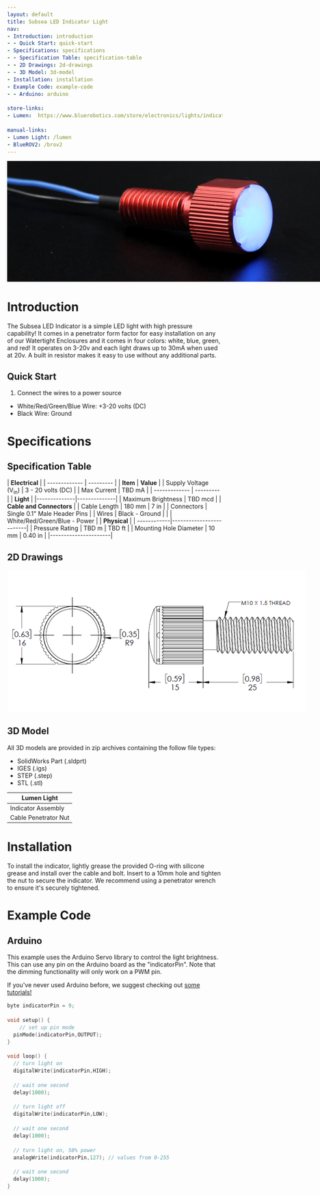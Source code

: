 ```yaml
---
layout: default
title: Subsea LED Indicator Light
nav:
- Introduction: introduction
- - Quick Start: quick-start
- Specifications: specifications
- - Specification Table: specification-table
- - 2D Drawings: 2d-drawings
- - 3D Model: 3d-model
- Installation: installation
- Example Code: example-code
- - Arduino: arduino

store-links:
- Lumen:  https://www.bluerobotics.com/store/electronics/lights/indicator10-asm-r1/

manual-links:
- Lumen Light: /lumen
- BlueROV2: /brov2
---
```


<img src="indicator-blue-1.png" class="img-responsive" style="max-width:900px"  />

# Introduction

The Subsea LED Indicator is a simple LED light with high pressure capability! It comes in a penetrator form factor for easy installation on any of our Watertight Enclosures and it comes in four colors: white, blue, green, and red! It operates on 3-20v and each light draws up to 30mA when used at 20v. A built in resistor makes it easy to use without any additional parts.

## Quick Start

1. Connect the wires to a power source
  - White/Red/Green/Blue Wire: +3-20 volts (DC)
  - Black Wire: Ground

# Specifications

## Specification Table

|      **Electrical**       |
| ------------- | --------- |
| **Item** | **Value** |
| Supply Voltage (V<sub>in</sub>) | 3 - 20 volts (DC) |
| Max Current | TBD mA |
| ------------- | --------- |
|   **Light**    |
|--------------|--------------|
| Maximum Brightness | TBD mcd |
|  **Cable and Connectors**  |
| Cable Length | 180 mm | 7 in |
| Connectors | Single 0.1" Male Header Pins |
| Wires | Black - Ground |
| | White/Red/Green/Blue - Power |
|  **Physical**  |
| ------------|-------------------------|
| Pressure Rating | TBD m | TBD ft |
| Mounting Hole Diameter | 10 mm | 0.40 in |
|----------------------|

## 2D Drawings

<img src="INDICATOR10-DWG-R1.png" class="img-responsive" style="max-width:900px"  />

## 3D Model

All 3D models are provided in zip archives containing the follow file types:

- SolidWorks Part (.sldprt)
- IGES (.igs) 
- STEP (.step)
- STL (.stl)

|		**Lumen Light**																			|
| --------------------------------------------------------------------------------------------- |
| Indicator Assembly      | [INDICATOR10-ASM-R1.zip](INDICATOR10-ASM-R1.zip)    |
| Cable Penetrator Nut    | [PENETRATOR-NUT-10-A-R2.zip](/models/PENETRATOR-M-NUT-10-A-R2.zip) |

# Installation

To install the indicator, lightly grease the provided O-ring with silicone grease and install over the cable and bolt. Insert to a 10mm hole and tighten the nut to secure the indicator. We recommend using a penetrator wrench to ensure it's securely tightened.

# Example Code

## Arduino

This example uses the Arduino Servo library to control the light brightness. This can use any pin on the Arduino board as the "indicatorPin". Note that the dimming functionality will only work on a PWM pin.

If you've never used Arduino before, we suggest checking out [some tutorials!](https://www.arduino.cc/en/Tutorial/HomePage)

~~~~~~~~~~ cpp
byte indicatorPin = 9;

void setup() {
	// set up pin mode
  pinMode(indicatorPin,OUTPUT);
}

void loop() {
  // turn light on
  digitalWrite(indicatorPin,HIGH);

  // wait one second
  delay(1000);

  // turn light off
  digitalWrite(indicatorPin,LOW);

  // wait one second
  delay(1000);

  // turn light on, 50% power
  analogWrite(indicatorPin,127); // values from 0-255

  // wait one second
  delay(1000);
}
~~~~~~~~~~~~~~~~
